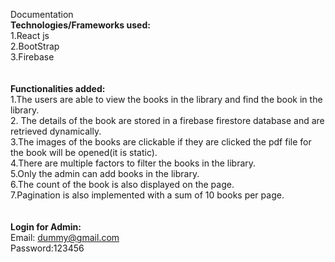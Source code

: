 
Documentation<br >
<strong>Technologies/Frameworks used:</strong><br >
1.React js<br >
2.BootStrap<br >
3.Firebase<br >
<br >
<br >
<strong>Functionalities added:</strong><br >
1.The users are able to view the books in the library and find the book in the library.<br >
2. The details of the book are stored in a firebase firestore database and are retrieved dynamically.<br >
3.The images of the books are clickable if they are clicked the pdf file for the book will be opened(it is static).<br >
4.There are multiple factors to filter the books in the library.<br >
5.Only the admin can add books in the library.<br >
6.The count of the book is also displayed on the page.<br >
7.Pagination is also implemented with a sum of 10 books per page.<br >
<br >
<br >
<strong>Login for Admin:</strong><br >
Email: dummy@gmail.com<br >
Password:123456<br >
